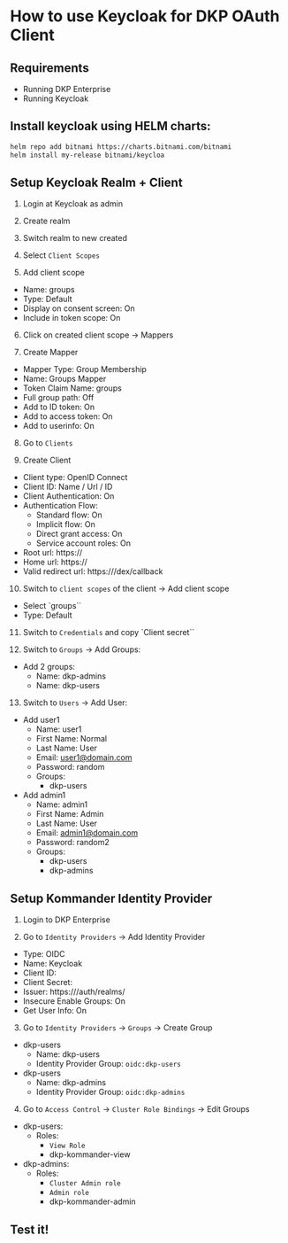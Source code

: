 # How to use Keycloak for DKP OAuth Client
## Requirements
* Running DKP Enterprise
* Running Keycloak

## Install keycloak using HELM charts:

```bash
helm repo add bitnami https://charts.bitnami.com/bitnami
helm install my-release bitnami/keycloa
```




## Setup Keycloak Realm + Client
1. Login at Keycloak as admin

2. Create realm

3. Switch realm to new created

4. Select `Client Scopes`

5. Add client scope
* Name: groups
* Type: Default
* Display on consent screen: On
* Include in token scope: On

6. Click on created client scope -> Mappers

7. Create Mapper
* Mapper Type: Group Membership
* Name: Groups Mapper
* Token Claim Name: groups
* Full group path: Off
* Add to ID token: On
* Add to access token: On
* Add to userinfo: On

8. Go to `Clients`

9. Create Client
* Client type: OpenID Connect
* Client ID: Name / Url / ID
* Client Authentication: On
* Authentication Flow:
  * Standard flow: On
  * Implicit flow: On
  * Direct grant access: On
  * Service account roles: On
* Root url: https://<Kommander URL>
* Home url: https://<Kommander URL>
* Valid redirect url: https://<Kommander URL>/dex/callback

10. Switch to `client scopes` of the client -> Add client scope
* Select `groups``
* Type: Default

11. Switch to `Credentials` and copy `Client secret``

12. Switch to `Groups` -> Add Groups:
* Add 2 groups:
  * Name: dkp-admins
  * Name: dkp-users

13. Switch to `Users` -> Add User:
* Add user1
  * Name: user1
  * First Name: Normal
  * Last Name: User
  * Email: user1@domain.com
  * Password: random
  * Groups:
    * dkp-users
* Add admin1
  * Name: admin1
  * First Name: Admin
  * Last Name: User
  * Email: admin1@domain.com
  * Password: random2
  * Groups:
    * dkp-users
    * dkp-admins

## Setup Kommander Identity Provider
1. Login to DKP Enterprise

2. Go to `Identity Providers` -> Add Identity Provider
* Type: OIDC
* Name: Keycloak
* Client ID: <Keycloak client id>
* Client Secret: <Keycloak client secret>
* Issuer: https://<Keycloak URL>/auth/realms/<Realm name>
* Insecure Enable Groups: On
* Get User Info: On

3. Go to `Identity Providers` -> `Groups` -> Create Group
* dkp-users
  * Name: dkp-users
  * Identity Provider Group: `oidc:dkp-users`
* dkp-users
  * Name: dkp-admins
  * Identity Provider Group: `oidc:dkp-admins`

4. Go to `Access Control` -> `Cluster Role Bindings` -> Edit Groups 
* dkp-users:
  * Roles:
    * `View Role`
    * dkp-kommander-view
* dkp-admins:
  * Roles:
    * `Cluster Admin role`
    * `Admin role`
    * dkp-kommander-admin

## Test it!
